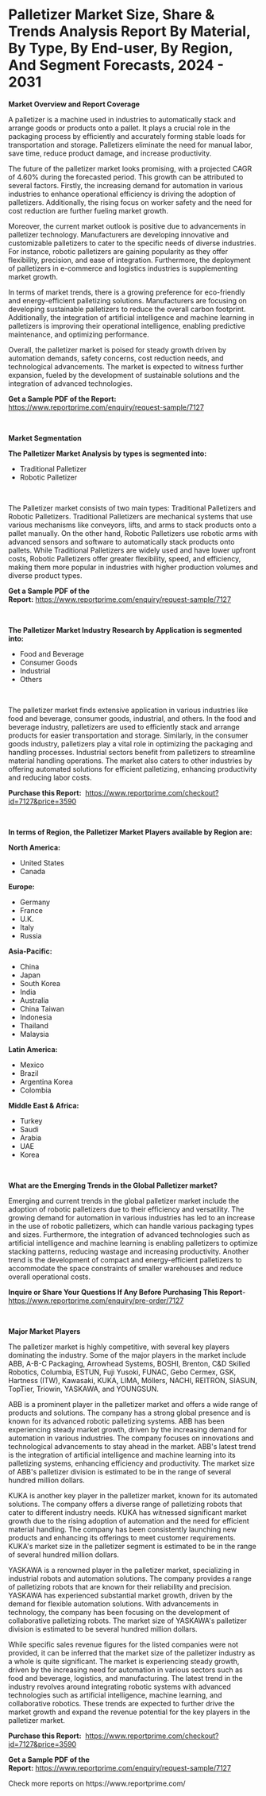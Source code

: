<p><h1>Palletizer Market Size, Share & Trends Analysis Report By Material, By Type, By End-user, By Region, And Segment Forecasts, 2024 - 2031</h1></p><p><strong>Market Overview and Report Coverage</strong></p>
<p><p>A palletizer is a machine used in industries to automatically stack and arrange goods or products onto a pallet. It plays a crucial role in the packaging process by efficiently and accurately forming stable loads for transportation and storage. Palletizers eliminate the need for manual labor, save time, reduce product damage, and increase productivity.</p><p>The future of the palletizer market looks promising, with a projected CAGR of 4.60% during the forecasted period. This growth can be attributed to several factors. Firstly, the increasing demand for automation in various industries to enhance operational efficiency is driving the adoption of palletizers. Additionally, the rising focus on worker safety and the need for cost reduction are further fueling market growth.</p><p>Moreover, the current market outlook is positive due to advancements in palletizer technology. Manufacturers are developing innovative and customizable palletizers to cater to the specific needs of diverse industries. For instance, robotic palletizers are gaining popularity as they offer flexibility, precision, and ease of integration. Furthermore, the deployment of palletizers in e-commerce and logistics industries is supplementing market growth.</p><p>In terms of market trends, there is a growing preference for eco-friendly and energy-efficient palletizing solutions. Manufacturers are focusing on developing sustainable palletizers to reduce the overall carbon footprint. Additionally, the integration of artificial intelligence and machine learning in palletizers is improving their operational intelligence, enabling predictive maintenance, and optimizing performance.</p><p>Overall, the palletizer market is poised for steady growth driven by automation demands, safety concerns, cost reduction needs, and technological advancements. The market is expected to witness further expansion, fueled by the development of sustainable solutions and the integration of advanced technologies.</p></p>
<p><strong>Get a Sample PDF of the Report:</strong> <a href="https://www.reportprime.com/enquiry/request-sample/7127">https://www.reportprime.com/enquiry/request-sample/7127</a></p>
<p>&nbsp;</p>
<p><strong>Market Segmentation</strong></p>
<p><strong>The Palletizer Market Analysis by types is segmented into:</strong></p>
<p><ul><li>Traditional Palletizer</li><li>Robotic Palletizer</li></ul></p>
<p>&nbsp;</p>
<p><p>The Palletizer market consists of two main types: Traditional Palletizers and Robotic Palletizers. Traditional Palletizers are mechanical systems that use various mechanisms like conveyors, lifts, and arms to stack products onto a pallet manually. On the other hand, Robotic Palletizers use robotic arms with advanced sensors and software to automatically stack products onto pallets. While Traditional Palletizers are widely used and have lower upfront costs, Robotic Palletizers offer greater flexibility, speed, and efficiency, making them more popular in industries with higher production volumes and diverse product types.</p></p>
<p><strong>Get a Sample PDF of the Report:</strong>&nbsp;<a href="https://www.reportprime.com/enquiry/request-sample/7127">https://www.reportprime.com/enquiry/request-sample/7127</a></p>
<p>&nbsp;</p>
<p><strong>The Palletizer Market Industry Research by Application is segmented into:</strong></p>
<p><ul><li>Food and Beverage</li><li>Consumer Goods</li><li>Industrial</li><li>Others</li></ul></p>
<p>&nbsp;</p>
<p><p>The palletizer market finds extensive application in various industries like food and beverage, consumer goods, industrial, and others. In the food and beverage industry, palletizers are used to efficiently stack and arrange products for easier transportation and storage. Similarly, in the consumer goods industry, palletizers play a vital role in optimizing the packaging and handling processes. Industrial sectors benefit from palletizers to streamline material handling operations. The market also caters to other industries by offering automated solutions for efficient palletizing, enhancing productivity and reducing labor costs.</p></p>
<p><strong>Purchase this Report:</strong>&nbsp; <a href="https://www.reportprime.com/checkout?id=7127&price=3590">https://www.reportprime.com/checkout?id=7127&price=3590</a></p>
<p>&nbsp;</p>
<p><strong>In terms of Region, the Palletizer Market Players available by Region are:</strong></p>
<p>
    <p> <strong> North America: </strong>
        <ul>
            <li>United States</li>
            <li>Canada</li>
        </ul>
        </p> 
    <p> <strong> Europe: </strong>
        <ul>
            <li>Germany</li>
            <li>France</li>
            <li>U.K.</li>
            <li>Italy</li>
            <li>Russia</li>
        </ul>
        </p> 
    <p> <strong> Asia-Pacific: </strong>
        <ul>
            <li>China</li>
            <li>Japan</li>
            <li>South Korea</li>
            <li>India</li>
            <li>Australia</li>
            <li>China Taiwan</li>
            <li>Indonesia</li>
            <li>Thailand</li>
            <li>Malaysia</li>
        </ul>
        </p> 
    <p> <strong> Latin America: </strong>
        <ul>
            <li>Mexico</li>
            <li>Brazil</li>
            <li>Argentina Korea</li>
            <li>Colombia</li>
        </ul>
        </p> 
    <p> <strong> Middle East & Africa: </strong>
        <ul>
            <li>Turkey</li>
            <li>Saudi</li>
            <li>Arabia</li>
            <li>UAE</li>
            <li>Korea</li>
        </ul>
    </p>
    </p>
<p>&nbsp;</p>
<p><strong>What are the Emerging Trends in the Global Palletizer market?</strong></p>
<p><p>Emerging and current trends in the global palletizer market include the adoption of robotic palletizers due to their efficiency and versatility. The growing demand for automation in various industries has led to an increase in the use of robotic palletizers, which can handle various packaging types and sizes. Furthermore, the integration of advanced technologies such as artificial intelligence and machine learning is enabling palletizers to optimize stacking patterns, reducing wastage and increasing productivity. Another trend is the development of compact and energy-efficient palletizers to accommodate the space constraints of smaller warehouses and reduce overall operational costs.</p></p>
<p><strong>Inquire or Share Your Questions If Any Before Purchasing This Report</strong>- <a href="https://www.reportprime.com/enquiry/pre-order/7127">https://www.reportprime.com/enquiry/pre-order/7127</a></p>
<p>&nbsp;</p>
<p><strong>Major Market Players</strong></p>
<p><p>The palletizer market is highly competitive, with several key players dominating the industry. Some of the major players in the market include ABB, A-B-C Packaging, Arrowhead Systems, BOSHI, Brenton, C&D Skilled Robotics, Columbia, ESTUN, Fuji Yusoki, FUNAC, Gebo Cermex, GSK, Hartness (ITW), Kawasaki, KUKA, LIMA, Möllers, NACHI, REITRON, SIASUN, TopTier, Triowin, YASKAWA, and YOUNGSUN.</p><p>ABB is a prominent player in the palletizer market and offers a wide range of products and solutions. The company has a strong global presence and is known for its advanced robotic palletizing systems. ABB has been experiencing steady market growth, driven by the increasing demand for automation in various industries. The company focuses on innovations and technological advancements to stay ahead in the market. ABB's latest trend is the integration of artificial intelligence and machine learning into its palletizing systems, enhancing efficiency and productivity. The market size of ABB's palletizer division is estimated to be in the range of several hundred million dollars.</p><p>KUKA is another key player in the palletizer market, known for its automated solutions. The company offers a diverse range of palletizing robots that cater to different industry needs. KUKA has witnessed significant market growth due to the rising adoption of automation and the need for efficient material handling. The company has been consistently launching new products and enhancing its offerings to meet customer requirements. KUKA's market size in the palletizer segment is estimated to be in the range of several hundred million dollars.</p><p>YASKAWA is a renowned player in the palletizer market, specializing in industrial robots and automation solutions. The company provides a range of palletizing robots that are known for their reliability and precision. YASKAWA has experienced substantial market growth, driven by the demand for flexible automation solutions. With advancements in technology, the company has been focusing on the development of collaborative palletizing robots. The market size of YASKAWA's palletizer division is estimated to be several hundred million dollars.</p><p>While specific sales revenue figures for the listed companies were not provided, it can be inferred that the market size of the palletizer industry as a whole is quite significant. The market is experiencing steady growth, driven by the increasing need for automation in various sectors such as food and beverage, logistics, and manufacturing. The latest trend in the industry revolves around integrating robotic systems with advanced technologies such as artificial intelligence, machine learning, and collaborative robotics. These trends are expected to further drive the market growth and expand the revenue potential for the key players in the palletizer market.</p></p>
<p><strong>Purchase this Report:</strong>&nbsp;&nbsp;<a href="https://www.reportprime.com/checkout?id=7127&price=3590">https://www.reportprime.com/checkout?id=7127&price=3590</a></p>
<p></p>
<p><strong>Get a Sample PDF of the Report:</strong>&nbsp;<a href="https://www.reportprime.com/enquiry/request-sample/7127">https://www.reportprime.com/enquiry/request-sample/7127</a></p>
<p>Check more reports on https://www.reportprime.com/</p>